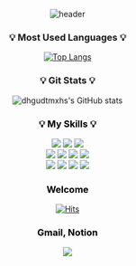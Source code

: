 <div align=center>
    
![header](https://capsule-render.vercel.app/api?type=waving&customColorList=0,2&height=250&section=header&text=형석`s%20github🎨&fontSize=40)

<h3>💡 Most Used Languages 💡</h3>

[![Top Langs](https://github-readme-stats.vercel.app/api/top-langs/?username=dhgudtmxhs&layout=compact)](https://github.com/dhgudtmxhs/github-readme-stats)

<h3>💡 Git Stats 💡</h3>

![dhgudtmxhs's GitHub stats](https://github-readme-stats.vercel.app/api?username=dhgudtmxhs&show_icons=true&theme=compact)

<h3 style="color:black">💡 My Skills 💡</h3>
    <img src="https://img.shields.io/badge/Java-yellow?style=flat&logo=openjdk&logoColor=red"/>
    <img src="https://img.shields.io/badge/Spring-green?style=flat&logo=spring&logoColor=black"/>
    <img src="https://img.shields.io/badge/Oracle-blue?style=flat&logo=oracle&logoColor=black"/> 
    <br>
    <img src="https://img.shields.io/badge/HTML-orange?style=flat&logo=html5&logoColor=black"/>
    <img src="https://img.shields.io/badge/css-blue?style=flat&logo=css3&logoColor=black"/>
    <img src="https://img.shields.io/badge/JavaScript-yellow?style=flat&logo=javascript&logoColor=black"/>
    <img src="https://img.shields.io/badge/JQuery-orange?style=flat&logo=jquery&logoColor=black"/> 
    <br>
    <img src="https://img.shields.io/badge/Eclipse-violet?style=flat&logo=eclipse&logoColor=black"/>
    <img src="https://img.shields.io/badge/VS Code-blue?style=flat&logo=vscode&logoColor=black"/>
    <img src="https://img.shields.io/badge/intellij-black?style=flat&logo=intellij idea&logoColor=white"/>
    <img src="https://img.shields.io/badge/GitHub-black?style=flat&logo=jquery&logoColor=red"/>

<h3 style="color: black"> Welcome </h3>

[![Hits](https://hits.seeyoufarm.com/api/count/incr/badge.svg?url=https%3A%2F%2Fgithub.com%2Fdhgudtmxhs%2Fhit-counter&count_bg=%230F0F0F&title_bg=%23D72121&icon=&icon_color=%23E7E7E7&title=Welcome&edge_flat=false)](https://hits.seeyoufarm.com)

<h3 style="color: black">Gmail, Notion </h3>
    
<a href="mailto:gudtjr1355@gmail.com">
    <img 
        src="https://img.shields.io/badge/Gmail-d14836?style=flat-square&logo=Gmail&logoColor=white&link=mailto:gudtjr1355@gmail.com"
        style="height : auto; margin-left : 10px; margin-right : 10px;"/>
</a>


</div>
